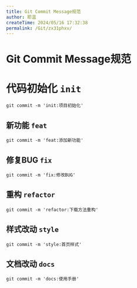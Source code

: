 ```yaml
---
title: Git Commit Message规范
author: 耶温
createTime: 2024/05/16 17:32:38
permalink: /Git/zx31phxv/
---
```


# Git Commit Message规范

# 代码初始化 `init`

```git
git commit -m 'init:项目初始化'
```

## 新功能 `feat`

```git
git commit -m 'feat:添加新功能'
```

## 修复BUG `fix`

```git
git commit -m 'fix:修改BUG'
```

## 重构 `refactor`

```git
git commit -m 'refactor:下载方法重构'
```

## 样式改动 `style`

```git
git commit -m 'style:首页样式'
```

## 文档改动 `docs`

```git
git commit -m 'docs:使用手册'
```

